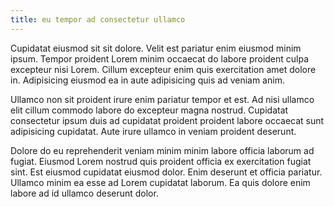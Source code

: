 ```yaml
---
title: eu tempor ad consectetur ullamco
---
```


Cupidatat eiusmod sit sit dolore. Velit est pariatur enim eiusmod minim ipsum. Tempor proident Lorem minim occaecat do labore proident culpa excepteur nisi Lorem. Cillum excepteur enim quis exercitation amet dolore in. Adipisicing eiusmod ea in aute adipisicing quis ad veniam anim.

Ullamco non sit proident irure enim pariatur tempor et est. Ad nisi ullamco elit cillum commodo labore do excepteur magna nostrud. Cupidatat consectetur ipsum duis ad cupidatat proident proident labore occaecat sunt adipisicing cupidatat. Aute irure ullamco in veniam proident deserunt.

Dolore do eu reprehenderit veniam minim minim labore officia laborum ad fugiat. Eiusmod Lorem nostrud quis proident officia ex exercitation fugiat sint. Est eiusmod cupidatat eiusmod dolor. Enim deserunt et officia pariatur. Ullamco minim ea esse ad Lorem cupidatat laborum. Ea quis dolore enim labore ad id ullamco deserunt dolor.